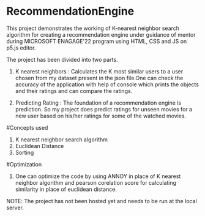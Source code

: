 # RecommendationEngine
This project demonstrates the working of K-nearest neighbor search algorithm for creating a recommendation engine under guidance of mentor during MICROSOFT ENAGAGE'22 program using HTML, CSS and JS on p5.js editor.

The project has been divided into two parts.

1. K nearest neighbors : Calculates the K most similar users to a user chosen from my dataset present in the json file.One can check the accuracy of the application with help of console which prints the objects and their ratings and can compare the ratings.

2. Predicting Rating : The foundation of a recommendation engine is prediction. So my project does predict ratings for unseen movies for a new user based on his/her ratings for some of the watched movies.


#Concepts used
1. K nearest neighbor search algorithm
2. Euclidean Distance
3. Sorting



#Optimization
1. One can optimize the code by using ANNOY in place of K nearest neighbor algorithm and pearson corelation score for calculating similarity in place of euclidean distance.



NOTE: The project has not been hosted yet and needs to be run at the local server.



